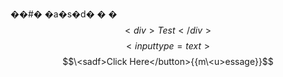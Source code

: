 ��#� �a�s�d�
�
�$$<div>Test</div>{}$$
$$<input type=text>{}$$
$$\<sadf>Click Here</button>{{m\<u>essage}}$$
